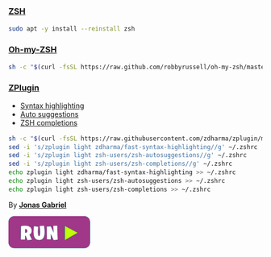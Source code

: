 ### [ZSH](https://github.com/robbyrussell/oh-my-zsh/wiki/Installing-ZSH)
```bash
sudo apt -y install --reinstall zsh
```

### [Oh-my-ZSH](https://ohmyz.sh/)
```bash
sh -c "$(curl -fsSL https://raw.github.com/robbyrussell/oh-my-zsh/master/tools/install.sh)"
```

### [ZPlugin](https://github.com/zdharma/zplugin)
 - [Syntax highlighting](https://github.com/zdharma/fast-syntax-highlighting)  
 - [Auto suggestions](https://github.com/zsh-users/zsh-autosuggestions)  
 - [ZSH completions](https://github.com/zsh-users/zsh-completions)  

```bash
sh -c "$(curl -fsSL https://raw.githubusercontent.com/zdharma/zplugin/master/doc/install.sh)"
sed -i 's/zplugin light zdharma/fast-syntax-highlighting//g' ~/.zshrc
sed -i 's/zplugin light zsh-users/zsh-autosuggestions//g' ~/.zshrc
sed -i 's/zplugin light zsh-users/zsh-completions//g' ~/.zshrc
echo zplugin light zdharma/fast-syntax-highlighting >> ~/.zshrc
echo zplugin light zsh-users/zsh-autosuggestions >> ~/.zshrc  
echo zplugin light zsh-users/zsh-completions >> ~/.zshrc
```

By [**Jonas Gabriel**](https://github.com/jgalmeida93)

[![bashrun-url](images/bashrun-url.png)](br:zsh)